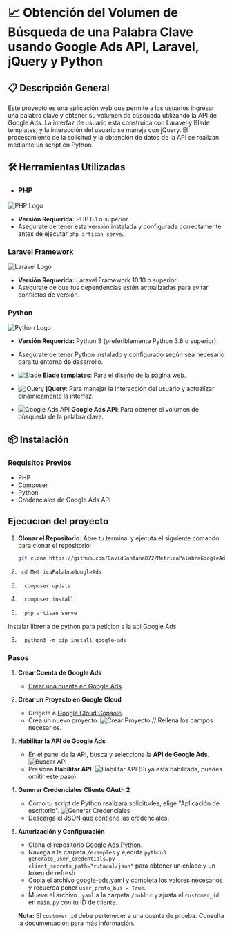 # 📈 Obtención del Volumen de Búsqueda de una Palabra Clave usando Google Ads API, Laravel, jQuery y Python

## 📋 Descripción General
Este proyecto es una aplicación web que permite a los usuarios ingresar una palabra clave y obtener su volumen de búsqueda utilizando la API de Google Ads. La interfaz de usuario está construida con Laravel y Blade templates, y la interacción del usuario se maneja con jQuery. El procesamiento de la solicitud y la obtención de datos de la API se realizan mediante un script en Python.

## 🛠 Herramientas Utilizadas
- ### PHP
![PHP Logo](https://upload.wikimedia.org/wikipedia/commons/thumb/2/27/PHP-logo.svg/64px-PHP-logo.svg.png)

- **Versión Requerida:** PHP 8.1 o superior.
- Asegúrate de tener esta versión instalada y configurada correctamente antes de ejecutar `php artisan serve`.

### Laravel Framework
![Laravel Logo](https://upload.wikimedia.org/wikipedia/commons/thumb/9/9a/Laravel.svg/64px-Laravel.svg.png)

- **Versión Requerida:** Laravel Framework 10.10 o superior.
- Asegúrate de que tus dependencias estén actualizadas para evitar conflictos de versión.

### Python
![Python Logo](https://upload.wikimedia.org/wikipedia/commons/thumb/c/c3/Python-logo-notext.svg/64px-Python-logo-notext.svg.png)

- **Versión Requerida:** Python 3 (preferiblemente Python 3.8 o superior).

- Asegúrate de tener Python instalado y configurado según sea necesario para tu entorno de desarrollo.
- ![Blade](https://img.shields.io/badge/-Blade%20Templates-FF2D20?logo=laravel&logoColor=white) **Blade templates**: Para el diseño de la página web.
- ![jQuery](https://img.shields.io/badge/-jQuery-0769AD?logo=jquery&logoColor=white) **jQuery**: Para manejar la interacción del usuario y actualizar dinámicamente la interfaz.
- ![Google Ads API](https://img.shields.io/badge/-Google%20Ads%20API-4285F4?logo=googleads&logoColor=white) **Google Ads API**: Para obtener el volumen de búsqueda de la palabra clave.

## 📦 Instalación

### Requisitos Previos
- PHP
- Composer
- Python
- Credenciales de Google Ads API

## Ejecucion del proyecto 
1. **Clonar el Repositorio:**
   Abre tu terminal y ejecuta el siguiente comando para clonar el repositorio:
   ```bash
   git clone https://github.com/DavidSantana872/MetricaPalabraGoogleAds.git
    ```
2. 
     ```bash
      cd MetricaPalabraGoogleAds
    ```
3.  ```bash
      composer update 
    ```
4.  ```bash
      composer install 
    ```
4.  ```bash
      php artisan serve 
    ```

Instalar libreria de python para peticion a la api Google Ads 

5.  ```
      python3 -m pip install google-ads
    ```
### Pasos

1. **Crear Cuenta de Google Ads**
   - [Crear una cuenta en Google Ads](https://ads.google.com/intl/es-419_ALL/home/).

2. **Crear un Proyecto en Google Cloud**
   - Dirígete a [Google Cloud Console](https://console.cloud.google.com/apis/dashboard?hl=es-419&project=solicitud-de-api).
   - Crea un nuevo proyecto.
     ![Crear Proyecto](https://github.com/DavidSantana872/MetricaPalabraGoogleAds/assets/86623205/cbc8e03a-fee9-4902-a27a-a2c5f33d0df1)
     // Rellena los campos necesarios.

3. **Habilitar la API de Google Ads**
   - En el panel de la API, busca y selecciona la **API de Google Ads**.
     ![Buscar API](https://github.com/DavidSantana872/MetricaPalabraGoogleAds/assets/86623205/c1eb647c-6c3a-42ea-a2ef-e5c71b9cc567)
   - Presiona **Habilitar API**.
     ![Habilitar API](https://github.com/DavidSantana872/MetricaPalabraGoogleAds/assets/86623205/89a01fa6-2a29-405a-81c9-78797208c5d7)
     (Si ya está habilitada, puedes omitir este paso).

4. **Generar Credenciales Cliente OAuth 2**
   - Como tu script de Python realizará solicitudes, elige "Aplicación de escritorio".
     ![Generar Credenciales](https://github.com/DavidSantana872/MetricaPalabraGoogleAds/assets/86623205/c7e1130c-6cc5-44dd-8a5b-5a9e0847b573)
   - Descarga el JSON que contiene las credenciales.

5. **Autorización y Configuración**
   - Clona el repositorio [Google Ads Python](https://github.com/googleads/google-ads-python).
   - Navega a la carpeta `/examples` y ejecuta `python3 generate_user_credentials.py --client_secrets_path="ruta/al/json"` para obtener un enlace y un token de refresh.
   - Copia el archivo [google-ads.yaml](https://github.com/googleads/google-ads-python/blob/main/google-ads.yaml) y completa los valores necesarios y recuerda poner `user_proto_bus = True`.
   - Mueve el archivo `.yaml` a la carpeta `/public` y ajusta el `customer_id` en `main.py` con tu ID de cliente.

   **Nota:** El `customer_id` debe pertenecer a una cuenta de prueba. Consulta la [documentación](https://developers.google.com/google-ads/api/docs/best-practices/test-accounts?hl=es-419) para más información.


